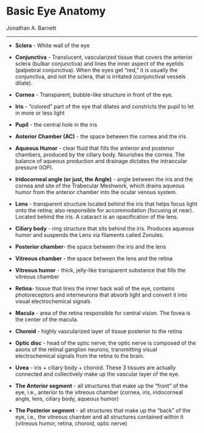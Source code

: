 # Basic Eye Anatomy

Jonathan A. Barnett

---

- **Sclera** - White wall of the eye

- **Conjunctiva** - Translucent, vascularized tissue that covers
    the anterior sclera (bulbar conjunctiva) and lines the inner aspect
    of the eyelids (palpebral conjunctiva). When the eyes get “red,” it
    is usually the conjunctiva, and not the sclera, that is irritated
    (conjunctival vessels dilate).

- **Cornea** - Transparent, bubble-like structure in front of the
    eye.

- **Iris** - “colored” part of the eye that dilates and constricts
    the pupil to let in more or less light

- **Pupil** - the central hole in the iris

- **Anterior Chamber (AC)** - the space between the cornea and the
    iris

- **Aqueous Humor** - clear fluid that fills the anterior and
    posterior chambers, produced by the ciliary body. Nourishes the
    cornea. The balance of aqueous production and drainage dictates the
    intraocular pressure (IOP).

- **Iridocorneal angle (or just, the Angle)** - angle between the
    iris and the cornea and site of the Trabecular Meshwork, which
    drains aqueous humor from the anterior chamber into the ocular
    venous system.

- **Lens** - transparent structure located behind the iris that
    helps focus light onto the retina; also responsible for
    accommodation (focusing at near). Located behind the iris. A
    cataract is an opacification of the lens.

- **Ciliary body** - ring structure that sits behind the iris.
    Produces aqueous humor and suspends the Lens via filaments called
    Zonules.

- **Posterior chamber**- the space between the iris and the lens

- **Vitreous chamber** - the space between the lens and the retina

- **Vitreous humor** - thick, jelly-like transparent substance that
    fills the vitreous chamber

- **Retina**- tissue that lines the inner back wall of the eye,
    contains photoreceptors and interneurons that absorb light and
    convert it into visual electrochemical signals

- **Macula** - area of the retina responsible for central vision.
    The fovea is the center of the macula.

- **Choroid** - highly vascularized layer of tissue posterior to
    the retina

- **Optic disc** - head of the optic nerve; the optic nerve is
    composed of the axons of the retinal ganglion neurons, transmitting
    visual electrochemical signals from the retina to the brain.

- **Uvea** - iris + ciliary body + choroid. These 3 tissues are
    actually connected and collectively make up the vascular layer of
    the eye.

- **The Anterior segment** - all structures that make up the
    “front” of the eye, i.e., anterior to the vitreous chamber (cornea,
    iris, iridocorneal angle, lens, ciliary body, aqueous humor)

- **The Posterior segment** - all structures that make up the
    “back” of the eye, i.e., the vitreous chamber and all structures
    contained within it (vitreous humor, retina, choroid, optic nerve)
